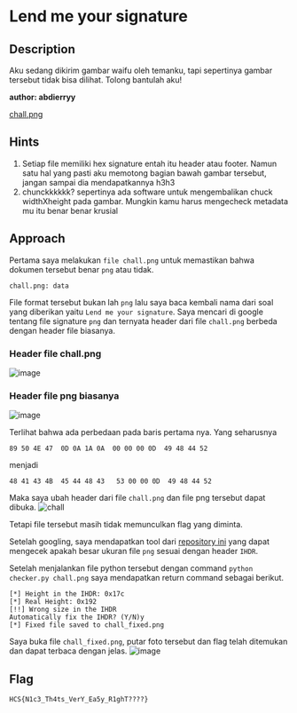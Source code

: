 # Lend me your signature
## Description
Aku sedang dikirim gambar waifu oleh temanku, tapi sepertinya gambar tersebut tidak bisa dilihat. Tolong bantulah aku!

**author: abdierryy**

[chall.png](http://34.101.202.34/files/9585fb35fdded47777ddf4bc34c7f477/chall.png?token=eyJ1c2VyX2lkIjo2LCJ0ZWFtX2lkIjpudWxsLCJmaWxlX2lkIjo2fQ.ZPc7AQ.cj4fZIcvfI4Ij7i0NVhUyoikAvk)

## Hints
1. Setiap file memiliki hex signature entah itu header atau footer.
   Namun satu hal yang pasti aku memotong bagian bawah gambar tersebut, jangan sampai dia mendapatkannya h3h3
2. chunckkkkkk? sepertinya ada software untuk mengembalikan chuck widthXheight pada gambar. Mungkin kamu harus mengecheck metadata mu itu benar benar krusial

## Approach
Pertama saya melakukan `file chall.png` untuk memastikan bahwa dokumen tersebut benar `png` atau tidak.
```
chall.png: data
```
File format tersebut bukan lah `png` lalu saya baca kembali nama dari soal yang diberikan yaitu `Lend me your signature`. Saya mencari di google tentang file signature `png` dan ternyata header dari file `chall.png` berbeda dengan header file biasanya.

### Header file chall.png
![image](https://github.com/miraicantsleep/ctf-writeups/assets/29684003/0a7a36fe-46c2-4119-8ff7-f4c0d7e0c2ec)

### Header file png biasanya
![image](https://github.com/miraicantsleep/ctf-writeups/assets/29684003/9ff6dbcd-2603-44b3-8129-46235cc15469)

Terlihat bahwa ada perbedaan pada baris pertama nya. Yang seharusnya
```
89 50 4E 47  0D 0A 1A 0A  00 00 00 0D  49 48 44 52
```
menjadi
```
48 41 43 4B  45 44 48 43   53 00 00 0D  49 48 44 52
```

Maka saya ubah header dari file `chall.png` dan file png tersebut dapat dibuka.
![chall](https://github.com/miraicantsleep/ctf-writeups/assets/29684003/759bc5a3-6dda-4bfc-9e14-4c0f1f9784b1)

Tetapi file tersebut masih tidak memunculkan flag yang diminta.

Setelah googling, saya mendapatkan tool dari [repository ini](https://github.com/ryanking13/png-unhide/tree/master) yang dapat mengecek apakah besar ukuran file `png` sesuai dengan header `IHDR`.

Setelah menjalankan file python tersebut dengan command `python checker.py chall.png` saya mendapatkan return command sebagai berikut.
```
[*] Height in the IHDR: 0x17c
[*] Real Height: 0x192
[!!] Wrong size in the IHDR
Automatically fix the IHDR? (Y/N)y
[*] Fixed file saved to chall_fixed.png
```

Saya buka file `chall_fixed.png`, putar foto tersebut dan flag telah ditemukan dan dapat terbaca dengan jelas.
![image](https://github.com/miraicantsleep/ctf-writeups/assets/29684003/f9a0751c-e49a-49a8-a227-80a142b0ba76)

## Flag
```
HCS{N1c3_Th4ts_VerY_Ea5y_R1ghT????}
```
